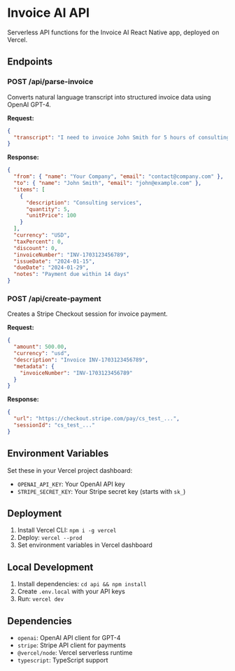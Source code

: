 # Invoice AI API

Serverless API functions for the Invoice AI React Native app, deployed on Vercel.

## Endpoints

### POST /api/parse-invoice

Converts natural language transcript into structured invoice data using OpenAI GPT-4.

**Request:**
```json
{
  "transcript": "I need to invoice John Smith for 5 hours of consulting at $100 per hour"
}
```

**Response:**
```json
{
  "from": { "name": "Your Company", "email": "contact@company.com" },
  "to": { "name": "John Smith", "email": "john@example.com" },
  "items": [
    {
      "description": "Consulting services",
      "quantity": 5,
      "unitPrice": 100
    }
  ],
  "currency": "USD",
  "taxPercent": 0,
  "discount": 0,
  "invoiceNumber": "INV-1703123456789",
  "issueDate": "2024-01-15",
  "dueDate": "2024-01-29",
  "notes": "Payment due within 14 days"
}
```

### POST /api/create-payment

Creates a Stripe Checkout session for invoice payment.

**Request:**
```json
{
  "amount": 500.00,
  "currency": "usd",
  "description": "Invoice INV-1703123456789",
  "metadata": {
    "invoiceNumber": "INV-1703123456789"
  }
}
```

**Response:**
```json
{
  "url": "https://checkout.stripe.com/pay/cs_test_...",
  "sessionId": "cs_test_..."
}
```

## Environment Variables

Set these in your Vercel project dashboard:

- `OPENAI_API_KEY`: Your OpenAI API key
- `STRIPE_SECRET_KEY`: Your Stripe secret key (starts with `sk_`)

## Deployment

1. Install Vercel CLI: `npm i -g vercel`
2. Deploy: `vercel --prod`
3. Set environment variables in Vercel dashboard

## Local Development

1. Install dependencies: `cd api && npm install`
2. Create `.env.local` with your API keys
3. Run: `vercel dev`

## Dependencies

- `openai`: OpenAI API client for GPT-4
- `stripe`: Stripe API client for payments
- `@vercel/node`: Vercel serverless runtime
- `typescript`: TypeScript support
